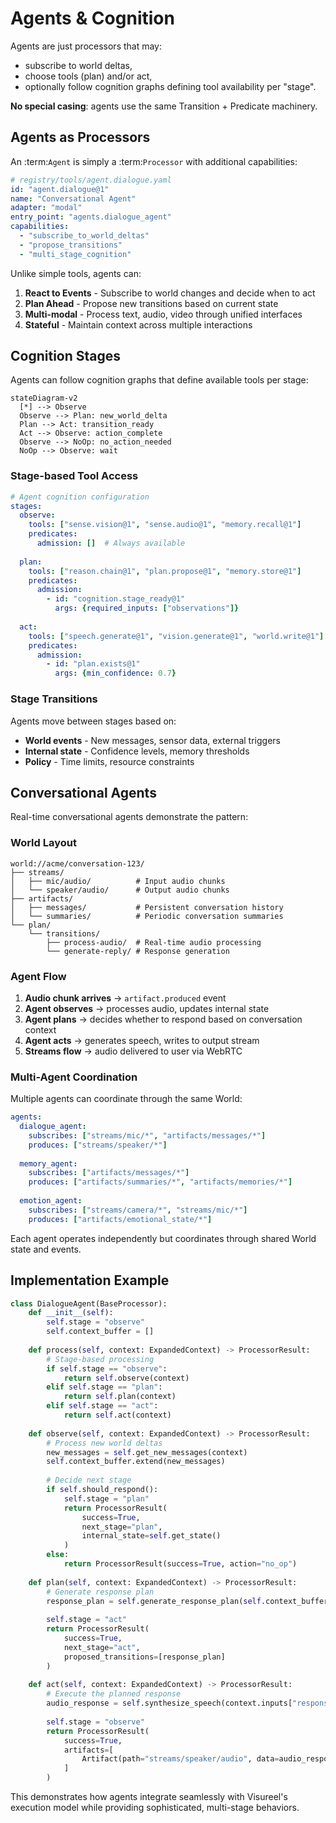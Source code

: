 # Agents & Cognition

Agents are just processors that may:
- subscribe to world deltas,
- choose tools (plan) and/or act,  
- optionally follow cognition graphs defining tool availability per "stage".

**No special casing**: agents use the same Transition + Predicate machinery.

## Agents as Processors

An :term:`Agent` is simply a :term:`Processor` with additional capabilities:

```yaml  
# registry/tools/agent.dialogue.yaml
id: "agent.dialogue@1"
name: "Conversational Agent"
adapter: "modal"
entry_point: "agents.dialogue_agent"
capabilities:
  - "subscribe_to_world_deltas"
  - "propose_transitions"
  - "multi_stage_cognition"
```

Unlike simple tools, agents can:

1. **React to Events** - Subscribe to world changes and decide when to act
2. **Plan Ahead** - Propose new transitions based on current state  
3. **Multi-modal** - Process text, audio, video through unified interfaces
4. **Stateful** - Maintain context across multiple interactions

## Cognition Stages

Agents can follow cognition graphs that define available tools per stage:

```{mermaid}
stateDiagram-v2
  [*] --> Observe
  Observe --> Plan: new_world_delta
  Plan --> Act: transition_ready
  Act --> Observe: action_complete
  Observe --> NoOp: no_action_needed
  NoOp --> Observe: wait
```

### Stage-based Tool Access

```yaml
# Agent cognition configuration
stages:
  observe:
    tools: ["sense.vision@1", "sense.audio@1", "memory.recall@1"]
    predicates:
      admission: []  # Always available
      
  plan: 
    tools: ["reason.chain@1", "plan.propose@1", "memory.store@1"]
    predicates:
      admission:
        - id: "cognition.stage_ready@1"
          args: {required_inputs: ["observations"]}
          
  act:
    tools: ["speech.generate@1", "vision.generate@1", "world.write@1"]
    predicates:
      admission:
        - id: "plan.exists@1"
          args: {min_confidence: 0.7}
```

### Stage Transitions

Agents move between stages based on:
- **World events** - New messages, sensor data, external triggers
- **Internal state** - Confidence levels, memory thresholds  
- **Policy** - Time limits, resource constraints

## Conversational Agents

Real-time conversational agents demonstrate the pattern:

### World Layout
```
world://acme/conversation-123/
├── streams/
│   ├── mic/audio/          # Input audio chunks
│   └── speaker/audio/      # Output audio chunks
├── artifacts/  
│   ├── messages/           # Persistent conversation history
│   └── summaries/          # Periodic conversation summaries
└── plan/
    └── transitions/
        ├── process-audio/  # Real-time audio processing
        └── generate-reply/ # Response generation
```

### Agent Flow

1. **Audio chunk arrives** → `artifact.produced` event
2. **Agent observes** → processes audio, updates internal state
3. **Agent plans** → decides whether to respond based on conversation context  
4. **Agent acts** → generates speech, writes to output stream
5. **Streams flow** → audio delivered to user via WebRTC

### Multi-Agent Coordination

Multiple agents can coordinate through the same World:

```yaml
agents:
  dialogue_agent:
    subscribes: ["streams/mic/*", "artifacts/messages/*"] 
    produces: ["streams/speaker/*"]
    
  memory_agent:  
    subscribes: ["artifacts/messages/*"]
    produces: ["artifacts/summaries/*", "artifacts/memories/*"]
    
  emotion_agent:
    subscribes: ["streams/camera/*", "streams/mic/*"]  
    produces: ["artifacts/emotional_state/*"]
```

Each agent operates independently but coordinates through shared World state and events.

## Implementation Example

```python
class DialogueAgent(BaseProcessor):
    def __init__(self):
        self.stage = "observe"
        self.context_buffer = []
        
    def process(self, context: ExpandedContext) -> ProcessorResult:
        # Stage-based processing
        if self.stage == "observe":
            return self.observe(context)
        elif self.stage == "plan":  
            return self.plan(context)
        elif self.stage == "act":
            return self.act(context)
            
    def observe(self, context: ExpandedContext) -> ProcessorResult:
        # Process new world deltas
        new_messages = self.get_new_messages(context)
        self.context_buffer.extend(new_messages)
        
        # Decide next stage
        if self.should_respond():
            self.stage = "plan"
            return ProcessorResult(
                success=True,
                next_stage="plan",
                internal_state=self.get_state()
            )
        else:
            return ProcessorResult(success=True, action="no_op")
            
    def plan(self, context: ExpandedContext) -> ProcessorResult:
        # Generate response plan
        response_plan = self.generate_response_plan(self.context_buffer)
        
        self.stage = "act" 
        return ProcessorResult(
            success=True,
            next_stage="act",
            proposed_transitions=[response_plan]
        )
        
    def act(self, context: ExpandedContext) -> ProcessorResult:
        # Execute the planned response
        audio_response = self.synthesize_speech(context.inputs["response_text"])
        
        self.stage = "observe"
        return ProcessorResult(
            success=True,
            artifacts=[
                Artifact(path="streams/speaker/audio", data=audio_response)
            ]
        )
```

This demonstrates how agents integrate seamlessly with Visureel's execution model while providing sophisticated, multi-stage behaviors.